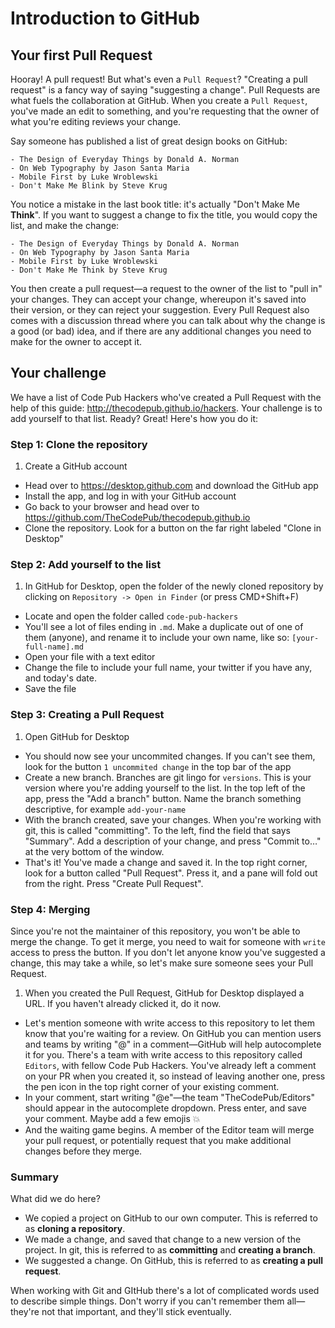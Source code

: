 # Introduction to GitHub

## Your first Pull Request

Hooray! A pull request! But what's even a `Pull Request`? "Creating a pull request" is a fancy way of saying "suggesting a change". Pull Requests are what fuels the collaboration at GitHub. When you create a `Pull Request`, you've made an edit to something, and you're requesting that the owner of what you're editing reviews your change.

Say someone has published a list of great design books on GitHub:

```
- The Design of Everyday Things by Donald A. Norman
- On Web Typography by Jason Santa Maria
- Mobile First by Luke Wroblewski
- Don't Make Me Blink by Steve Krug
```

You notice a mistake in the last book title: it's actually "Don't Make Me **Think**". If you want to suggest a change to fix the title, you would copy the list, and make the change:

```
- The Design of Everyday Things by Donald A. Norman
- On Web Typography by Jason Santa Maria
- Mobile First by Luke Wroblewski
- Don't Make Me Think by Steve Krug
```

You then create a pull request—a request to the owner of the list to "pull in" your changes. They can accept your change, whereupon it's saved into their version, or they can reject your suggestion. Every Pull Request also comes with a discussion thread where you can talk about why the change is a good (or bad) idea, and if there are any additional changes you need to make for the owner to accept it.

## Your challenge

We have a list of Code Pub Hackers who've created a Pull Request with the help of this guide: http://thecodepub.github.io/hackers. Your challenge is to add yourself to that list. Ready? Great! Here's how you do it:

### Step 1: Clone the repository

1. Create a GitHub account
* Head over to https://desktop.github.com and download the GitHub app
* Install the app, and log in with your GitHub account
* Go back to your browser and head over to https://github.com/TheCodePub/thecodepub.github.io
* Clone the repository. Look for a button on the far right labeled "Clone in Desktop"

### Step 2: Add yourself to the list


1. In GitHub for Desktop, open the folder of the newly cloned repository by clicking on `Repository -> Open in Finder` (or press CMD+Shift+F)
* Locate and open the folder called `code-pub-hackers`
* You'll see a lot of files ending in `.md`. Make a duplicate out of one of them (anyone), and rename it to include your own name, like so: `[your-full-name].md`
* Open your file with a text editor
* Change the file to include your full name, your twitter if you have any, and today's date.
* Save the file

### Step 3: Creating a Pull Request 

1. Open GitHub for Desktop
* You should now see your uncommited changes. If you can't see them, look for the button `1 uncommited change` in the top bar of the app
* Create a new branch. Branches are git lingo for `versions`. This is your version where you're adding yourself to the list. In the top left of the app, press the "Add a branch" button. Name the branch something descriptive, for example `add-your-name`
* With the branch created, save your changes. When you're working with git, this is called "committing". To the left, find the field that says "Summary". Add a description of your change, and press "Commit to…" at the very bottom of the window.
* That's it! You've made a change and saved it. In the top right corner, look for a button called "Pull Request". Press it, and a pane will fold out from the right. Press "Create Pull Request".

### Step 4: Merging

Since you're not the maintainer of this repository, you won't be able to merge the change. To get it merge, you need to wait for someone with `write` access to press the button. If you don't let anyone know you've suggested a change, this may take a while, so let's make sure someone sees your Pull Request.

1. When you created the Pull Request, GitHub for Desktop displayed a URL. If you haven't already clicked it, do it now.
* Let's mention someone with write access to this repository to let them know that you're waiting for a review. On GitHub you can mention users and teams by writing "@" in a comment—GitHub will help autocomplete it for you. There's a team with write access to this repository called `Editors`, with fellow Code Pub Hackers. You've already left a comment on your PR when you created it, so instead of leaving another one, press the pen icon in the top right corner of your existing comment.
* In your comment, start writing "@e"—the team "TheCodePub/Editors" should appear in the autocomplete dropdown. Press enter, and save your comment. Maybe add a few emojis :boom:
* And the waiting game begins. A member of the Editor team will merge your pull request, or potentially request that you make additional changes before they merge.

### Summary

What did we do here?

* We copied a project on GitHub to our own computer. This is referred to as **cloning a repository**.
* We made a change, and saved that change to a new version of the project. In git, this is referred to as **committing** and **creating a branch**.
* We suggested a change. On GitHub, this is referred to as **creating a pull request**.

When working with Git and GItHub there's a lot of complicated words used to describe simple things. Don't worry if you can't remember them all—they're not that important, and they'll stick eventually.
